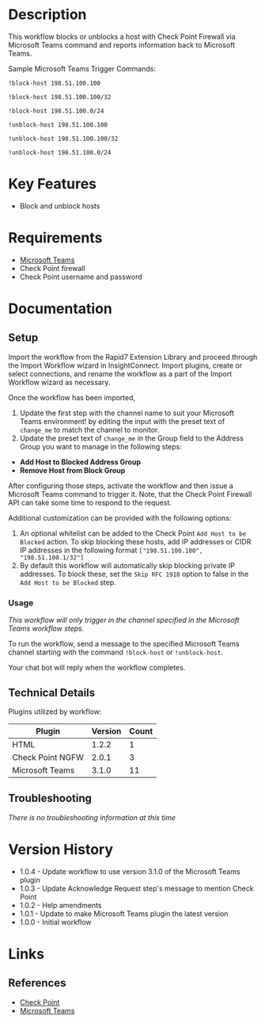 # Description

This workflow blocks or unblocks a host with Check Point Firewall via Microsoft Teams command and reports information back to Microsoft Teams.

Sample Microsoft Teams Trigger Commands:

`!block-host 198.51.100.100`

`!block-host 198.51.100.100/32`

`!block-host 198.51.100.0/24`

`!unblock-host 198.51.100.100`

`!unblock-host 198.51.100.100/32`

`!unblock-host 198.51.100.0/24`

# Key Features

* Block and unblock hosts 

# Requirements

* [Microsoft Teams](https://insightconnect.help.rapid7.com/docs/microsoft-teams)
* Check Point firewall
* Check Point username and password

# Documentation

## Setup

Import the workflow from the Rapid7 Extension Library and proceed through the Import Workflow wizard in InsightConnect. Import plugins, create or select connections, and rename the workflow as a part of the Import Workflow wizard as necessary.

Once the workflow has been imported,

1. Update the first step with the channel name to suit your Microsoft Teams environment! by editing the input with the preset text of `change_me` to match the channel to monitor.
2. Update the preset text of `change_me` in the Group field to the Address Group you want to manage in the following steps:

* **Add Host to Blocked Address Group**
* **Remove Host from Block Group**

After configuring those steps, activate the workflow and then issue a Microsoft Teams command to trigger it. Note, that the Check Point Firewall API can take some time to respond to the request.

Additional customization can be provided with the following options:

1. An optional whitelist can be added to the Check Point `Add Host to be Blocked` action. To skip blocking these hosts, add IP addresses or CIDR IP addresses in the following format `["198.51.100.100", "198.51.100.1/32"]`
2. By default this workflow will automatically skip blocking private IP addresses. To block these, set the `Skip RFC 1918` option to false in the `Add Host to be Blocked` step.

### Usage

*This workflow will only trigger in the channel specified in the Microsoft Teams workflow steps.*

To run the workflow, send a message to the specified Microsoft Teams channel starting with the command `!block-host` or `!unblock-host`.

Your chat bot will reply when the workflow completes.

## Technical Details

Plugins utilized by workflow:

|Plugin|Version|Count|
|----|----|--------|
|HTML|1.2.2|1|
|Check Point NGFW|2.0.1|3|
|Microsoft Teams|3.1.0|11|

## Troubleshooting

_There is no troubleshooting information at this time_

# Version History

* 1.0.4 - Update workflow to use version 3.1.0 of the Microsoft Teams plugin
* 1.0.3 - Update Acknowledge Request step's message to mention Check Point
* 1.0.2 - Help amendments
* 1.0.1 - Update to make Microsoft Teams plugin the latest version
* 1.0.0 - Initial workflow

# Links

## References

* [Check Point](https://www.checkpoint.com/)
* [Microsoft Teams](https://teams.microsoft.com)
